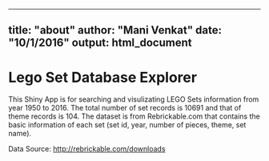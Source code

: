 ---
title: "about"
author: "Mani Venkat"
date: "10/1/2016"
output: html_document
----

# Lego Set Database Explorer

This Shiny App is for searching and visulizating LEGO Sets information from year 1950 to 2016. The total number of set records is 10691 and that of theme records is 104. The dataset is from Rebrickable.com that contains the basic information of each set (set id, year, number of pieces, theme, set name).

Data Source: http://rebrickable.com/downloads





